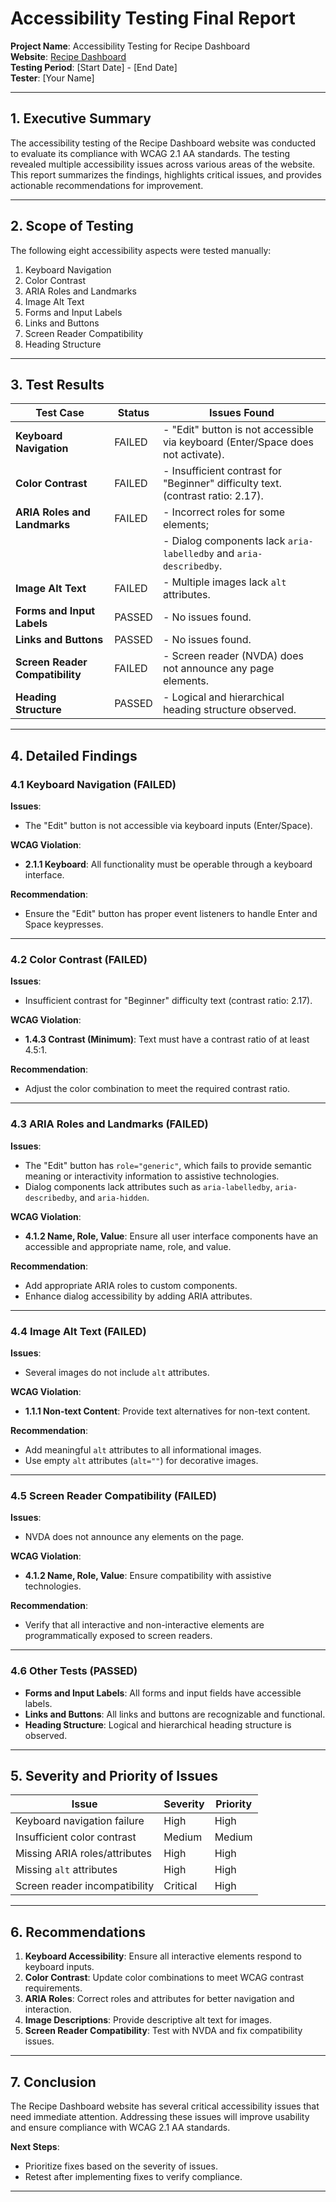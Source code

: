 # Accessibility Testing Final Report  

**Project Name**: Accessibility Testing for Recipe Dashboard  
**Website**: [Recipe Dashboard](https://broken-workshop.dequelabs.com/)  
**Testing Period**: [Start Date] - [End Date]  
**Tester**: [Your Name]  

---

## 1. Executive Summary  
The accessibility testing of the Recipe Dashboard website was conducted to evaluate its compliance with WCAG 2.1 AA standards. The testing revealed multiple accessibility issues across various areas of the website. This report summarizes the findings, highlights critical issues, and provides actionable recommendations for improvement.  

---

## 2. Scope of Testing  
The following eight accessibility aspects were tested manually:  
1. Keyboard Navigation  
2. Color Contrast  
3. ARIA Roles and Landmarks  
4. Image Alt Text  
5. Forms and Input Labels  
6. Links and Buttons  
7. Screen Reader Compatibility  
8. Heading Structure  

---

## 3. Test Results  

| **Test Case**               | **Status**  | **Issues Found**                                                                 |  
|-----------------------------|-------------|---------------------------------------------------------------------------------|  
| **Keyboard Navigation**      | FAILED      | - "Edit" button is not accessible via keyboard (Enter/Space does not activate). |  
| **Color Contrast**           | FAILED      | -  Insufficient contrast for "Beginner" difficulty text. (contrast ratio: 2.17).  |  
| **ARIA Roles and Landmarks** | FAILED      | - Incorrect roles for some elements;                                |  
|                             |             | - Dialog components lack `aria-labelledby` and `aria-describedby`.              |  
| **Image Alt Text**           | FAILED      | - Multiple images lack `alt` attributes.                                        |  
| **Forms and Input Labels**   | PASSED      | - No issues found.                                                              |  
| **Links and Buttons**        | PASSED      | - No issues found.                                                              |  
| **Screen Reader Compatibility** | FAILED  | - Screen reader (NVDA) does not announce any page elements.                     |  
| **Heading Structure**        | PASSED      | - Logical and hierarchical heading structure observed.                          |  

---

## 4. Detailed Findings  

### 4.1 Keyboard Navigation (FAILED)  

**Issues**:  
- The "Edit" button is not accessible via keyboard inputs (Enter/Space).  

**WCAG Violation**:  
- **2.1.1 Keyboard**: All functionality must be operable through a keyboard interface.  

**Recommendation**:  
- Ensure the "Edit" button has proper event listeners to handle Enter and Space keypresses.  

---

### 4.2 Color Contrast (FAILED)  

**Issues**:  
- Insufficient contrast for "Beginner" difficulty text (contrast ratio: 2.17).  

**WCAG Violation**:  
- **1.4.3 Contrast (Minimum)**: Text must have a contrast ratio of at least 4.5:1.  

**Recommendation**:  
- Adjust the color combination to meet the required contrast ratio.  

---

### 4.3 ARIA Roles and Landmarks (FAILED)  

**Issues**:  
- The "Edit" button has `role="generic"`, which fails to provide semantic meaning or interactivity information to assistive technologies. 
- Dialog components lack attributes such as `aria-labelledby`, `aria-describedby`, and `aria-hidden`.  

**WCAG Violation**:  
- **4.1.2 Name, Role, Value**: Ensure all user interface components have an accessible and appropriate name, role, and value.  

**Recommendation**:  
- Add appropriate ARIA roles to custom components.  
- Enhance dialog accessibility by adding ARIA attributes.  

---

### 4.4 Image Alt Text (FAILED)  

**Issues**:  
- Several images do not include `alt` attributes.  

**WCAG Violation**:  
- **1.1.1 Non-text Content**: Provide text alternatives for non-text content.  

**Recommendation**:  
- Add meaningful `alt` attributes to all informational images.  
- Use empty `alt` attributes (`alt=""`) for decorative images.  

---

### 4.5 Screen Reader Compatibility (FAILED)  

**Issues**:  
- NVDA does not announce any elements on the page.  

**WCAG Violation**:  
- **4.1.2 Name, Role, Value**: Ensure compatibility with assistive technologies.  

**Recommendation**:  
- Verify that all interactive and non-interactive elements are programmatically exposed to screen readers.  

---

### 4.6 Other Tests (PASSED)  

- **Forms and Input Labels**: All forms and input fields have accessible labels.  
- **Links and Buttons**: All links and buttons are recognizable and functional.  
- **Heading Structure**: Logical and hierarchical heading structure is observed.  

---

## 5. Severity and Priority of Issues  

| **Issue**                    | **Severity** | **Priority** |  
|------------------------------|--------------|--------------|  
| Keyboard navigation failure   | High         | High         |  
| Insufficient color contrast   | Medium       | Medium       |  
| Missing ARIA roles/attributes | High         | High         |  
| Missing `alt` attributes      | High         | High         |  
| Screen reader incompatibility | Critical     | High         |  

---

## 6. Recommendations  

1. **Keyboard Accessibility**: Ensure all interactive elements respond to keyboard inputs.  
2. **Color Contrast**: Update color combinations to meet WCAG contrast requirements.  
3. **ARIA Roles**: Correct roles and attributes for better navigation and interaction.  
4. **Image Descriptions**: Provide descriptive alt text for images.  
5. **Screen Reader Compatibility**: Test with NVDA and fix compatibility issues.  

---

## 7. Conclusion  
The Recipe Dashboard website has several critical accessibility issues that need immediate attention. Addressing these issues will improve usability and ensure compliance with WCAG 2.1 AA standards.  

**Next Steps**:  
- Prioritize fixes based on the severity of issues.  
- Retest after implementing fixes to verify compliance.  

---

